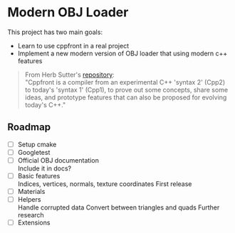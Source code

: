 # Modern OBJ Loader

This project has two main goals:

- Learn to use cppfront in a real project
- Implement a new modern version of OBJ loader that using modern c++ features

> From Herb Sutter's [repository](https://github.com/hsutter/cppfront):  
> "Cppfront is a compiler from an experimental C++ 'syntax 2' (Cpp2) to today's 'syntax 1' (Cpp1), to prove out some concepts, share some ideas, and prototype features that can also be proposed for evolving today's C++."

## Roadmap

- [ ] Setup cmake
- [ ] Googletest
- [ ] Official OBJ documentation  
      Include it in docs?
- [ ] Basic features  
      Indices, vertices, normals, texture coordinates
      First release
- [ ] Materials
- [ ] Helpers  
      Handle corrupted data
      Convert between triangles and quads
      Further research
- [ ] Extensions
